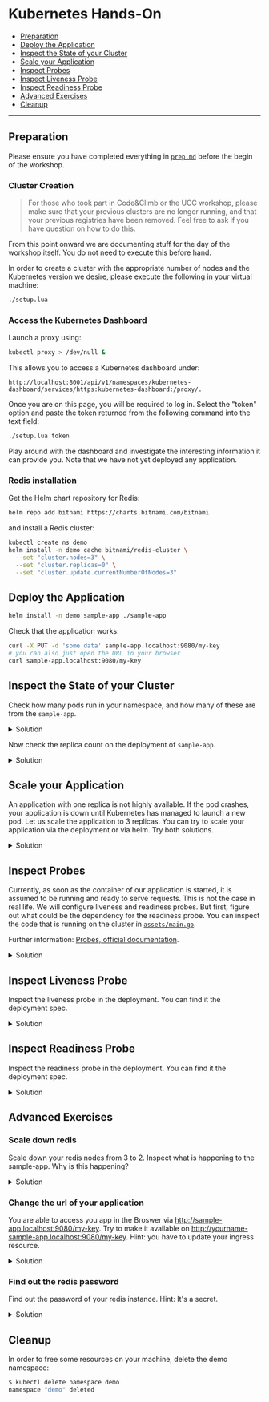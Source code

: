 
# Kubernetes Hands-On

* [Preparation](#preparation)
* [Deploy the Application](#deploy-the-application)
* [Inspect the State of your Cluster](#inspect-the-state-of-your-cluster)
* [Scale your Application](#scale-your-application)
* [Inspect Probes](#inspect-probes)
* [Inspect Liveness Probe](#inspect-liveness-probe)
* [Inspect Readiness Probe](#inspect-readiness-probe)
* [Advanced Exercises](#advanced-exercises)
* [Cleanup](#cleanup)

---
## Preparation

Please ensure you have completed everything in [`prep.md`][prep.md] before the begin of the
workshop.

[prep.md]: ./prep.md

### Cluster Creation

> For those who took part in Code&Climb or the UCC workshop, please make sure that your previous clusters are no longer running, and that your previous registries have been removed. Feel free to ask if you have question on how to do this.


From this point onward we are documenting stuff for the day of the workshop itself. You do not need to execute this before hand.

In order to create a cluster with the appropriate number of nodes and the Kubernetes version we desire, please execute the following in your virtual machine:

```bash
./setup.lua
```

### Access the Kubernetes Dashboard

Launch a proxy using:

```bash
kubectl proxy > /dev/null &
```

This allows you to access a Kubernetes dashboard under:

```
http://localhost:8001/api/v1/namespaces/kubernetes-dashboard/services/https:kubernetes-dashboard:/proxy/.
```

Once you are on this page, you will be required to log in. Select the "token" option and paste the token returned from the following command into the text field:

```bash
./setup.lua token
```

Play around with the dashboard and investigate the interesting information it can provide you. Note that we have not yet deployed any application.


### Redis installation
Get the Helm chart repository for Redis:

```bash
helm repo add bitnami https://charts.bitnami.com/bitnami
```

and install a Redis cluster:

```bash
kubectl create ns demo
helm install -n demo cache bitnami/redis-cluster \
  --set "cluster.nodes=3" \
  --set "cluster.replicas=0" \
  --set "cluster.update.currentNumberOfNodes=3"
```

## Deploy the Application

```bash
helm install -n demo sample-app ./sample-app
```

Check that the application works:

```bash
curl -X PUT -d 'some data' sample-app.localhost:9080/my-key
# you can also just open the URL in your browser
curl sample-app.localhost:9080/my-key
```

## Inspect the State of your Cluster

Check how many pods run in your namespace, and how many of these are from the `sample-app`.

<details>
  <summary>Solution</summary>

Get the pods in the namespace:

```
$ kubectl get pods -n demo
NAME                          READY   STATUS        RESTARTS   AGE
cache-redis-cluster-1         1/1     Running       2          3d
cache-redis-cluster-0         1/1     Running       2          3d
sample-app-6474fffc85-fbfg8   1/1     Running       1          2d9h
cache-redis-cluster-2         1/1     Running       1          2d9h
sample-app-6474fffc85-p552d   0/1     Terminating   1          2d9h
```

There are 3 pods for Redis, and only one for `sample-app`.

</details>

Now check the replica count on the deployment of `sample-app`.

<details>
  <summary>Solution</summary>

We get the deployment names:

```
$ kubectl get deployments -n demo 
NAME         READY   UP-TO-DATE   AVAILABLE   AGE
sample-app   1/1     1            1           3d
```

Then we can describe the deployment:

```
$ kubectl describe deployment sample-app -n demo
Name:                   sample-app
Namespace:              user-0
CreationTimestamp:      Sun, 26 Sep 2021 13:32:56 +0200
Labels:                 app.kubernetes.io/managed-by=Helm
Annotations:            deployment.kubernetes.io/revision: 1
                        meta.helm.sh/release-name: sample-app
                        meta.helm.sh/release-namespace: user-0
Selector:               app.kubernetes.io/instance=sample-app,app.kubernetes.io/name=sample-app
Replicas:               1 desired | 1 updated | 1 total | 1 available | 0 unavailable
StrategyType:           RollingUpdate
MinReadySeconds:        0
RollingUpdateStrategy:  25% max unavailable, 25% max surge
Pod Template:
  Labels:  app.kubernetes.io/instance=sample-app
           app.kubernetes.io/name=sample-app
  Containers:
   sample-app:
    Image:      f4z3r/sample-app:0.1.0
    Port:       8080/TCP
    Host Port:  0/TCP
    Limits:
      cpu:     200m
      memory:  256Mi
    Requests:
      cpu:     100m
      memory:  128Mi
    Environment:
      REDIS_PW:        <set to the key 'redis-password' in secret 'cache-redis-cluster'>  Optional: false
      REDIS_BASE_URL:  cache-redis-cluster
    Mounts:            <none>
  Volumes:             <none>
Conditions:
  Type           Status  Reason
  ----           ------  ------
  Available      True    MinimumReplicasAvailable
  Progressing    True    NewReplicaSetAvailable
OldReplicaSets:  <none>
NewReplicaSet:   sample-app-5795dc79d8 (1/1 replicas created)
Events:
  Type    Reason             Age   From                   Message
  ----    ------             ----  ----                   -------
  Normal  ScalingReplicaSet  20m   deployment-controller  Scaled up replica set sample-app-5795dc79d8 to 1
```

We can see under `replicas` that we have a single desired replica, and that one is available.

</details>

## Scale your Application

An application with one replica is not highly available. If the pod crashes, your application is down until Kubernetes has managed to launch a new pod. Let us scale the application to 3 replicas.
You can try to scale your application via the deployment or via helm. Try both solutions.

<details>
  <summary>Solution</summary>

A) Using the `scale` command:

```
$ kubectl scale deployment sample-app --replicas=3 -n demo
deployment.apps/sample-app scaled
```

B) Using the `helm` command:

Get a list of helm releases
```
$ helm list -n demo
NAME      	NAMESPACE	REVISION	UPDATED                                 	STATUS  	CHART              	APP VERSION
cache     	demo     	1       	2021-10-17 23:40:23.099179648 +0200 CEST	deployed	redis-cluster-6.3.8	6.2.5      
sample-app	demo     	1       	2021-10-17 23:41:31.473573563 +0200 CEST	deployed	sample-app-0.1.0   	0.1.0 
```
Get the possible values for your chart
```
$ helm get values sample-app --all -n demo

COMPUTED VALUES:
image:
  pullPolicy: IfNotPresent
  repository: f4z3r/sample-app
  tag: 0.1.0
redis_release_name: cache
replicaCount: 1
```
Patch the helm release
```
$ cd sample-app
$ helm upgrade sample-app . --reuse-values --set replicaCount=3 -n demo

Release "sample-app" has been upgraded. Happy Helming!
NAME: sample-app
LAST DEPLOYED: Thu Oct 21 00:54:35 2021
NAMESPACE: demo
STATUS: deployed
REVISION: 3
TEST SUITE: None
NOTES:
Your sample application was deployed.
```

Let us check the pods again:

```
$ kubectl get pods -n demo
NAME                          READY   STATUS    RESTARTS   AGE
cache-redis-cluster-1         1/1     Running   2          3d
cache-redis-cluster-0         1/1     Running   2          3d
sample-app-6474fffc85-fbfg8   1/1     Running   1          2d9h
cache-redis-cluster-2         1/1     Running   1          2d10h
sample-app-6474fffc85-2zxvc   1/1     Running   0          49s
sample-app-6474fffc85-swpml   1/1     Running   0          49s
```

We can see we 3 pods of the demo-app running now.

</details>

## Inspect Probes

Currently, as soon as the container of our application is started, it is assumed to be running and ready to serve requests. This is not the case in real life. We will configure liveness and readiness probes. But first, figure out what could be the dependency for the readiness probe. You can inspect
the code that is running on the cluster in [`assets/main.go`][main.go].

[main.go]: assets/main.go

Further information: [Probes, official documentation][probes].

[probes]: https://kubernetes.io/docs/tasks/configure-pod-container/configure-liveness-readiness-startup-probes/

<details>
  <summary>Solution</summary>

The readiness probe determines when the server can accept incoming requests, and process them. In the case of our application, we can see in the code that is uses Redis as a persistence layer. If it cannot contact Redis, it cannot serve requests, and should therefore not be marked as `Ready`. Specifically, we can see this in the readiness probe implementation of the application:

```go
http.HandleFunc("/readiness", func(w http.ResponseWriter, r *http.Request) {
    err := rdb.ForEachShard(ctx, func(ctx context.Context, shard *redis.Client) error {
        return shard.Ping(ctx).Err()
    })

    if err != nil {
       http.Error(w, "not ready yet!", 500) 
    } else {
        fmt.Fprint(w, "ready!\n")
    }
})
```

You can see here that if the application cannot contact each Redis shard (via a ping), it will return an error, marking it as "not ready". This makes sense as not being able to contact a shard implies it might not be able to serve a request.

</details>

## Inspect Liveness Probe

Inspect the liveness probe in the deployment. You can find it the deployment spec.

<details>
  <summary>Solution</summary>


```bash
kubectl get deployment sample-app -n demo
```

Under `spec.template.spec.containers[0]` you can find the following lines:

```yaml
livenessProbe:
  httpGet:
    path: /liveness
    port: 8080
  initialDelaySeconds: 1
  periodSeconds: 3
```
The endpoint for the probe is `/liveness` and the server runs on port `8080`. It will check every 3 seconds with an initialDelay of 1 second.

</details>

## Inspect Readiness Probe

Inspect the readiness probe in the deployment. You can find it the deployment spec.

<details>
  <summary>Solution</summary>

```bash
kubectl get deployment sample-app -n demo
```

Under `spec.template.spec.containers[0]` you can find the following lines:

```yaml
readinessProbe:
  httpGet:
    path: /readiness
    port: 8080
  initialDelaySeconds: 2
  periodSeconds: 3
```

The endpoint for the probe is `/readiness` and the server runs on port `8080`. It will check every 3 seconds with an initialDelay of 1 second.

</details>

## Advanced Exercises

### Scale down redis
Scale down your redis nodes from 3 to 2. Inspect what is happening to the sample-app. Why is this happening?
<details>
  <summary>Solution</summary>

```bash
$ kubectl scale statefulset cache-redis-cluster --replicas=2 -n demo
statefulset.apps/cache-redis-cluster scaled
```

```bash
$ kubectl get pods -n demo
NAME                        READY   STATUS    RESTARTS   AGE
cache-redis-cluster-1       1/1     Running   2          3d1h
cache-redis-cluster-0       1/1     Running   2          3d1h
sample-app-554796cf-wfsc4   0/1     Running   0          8m
sample-app-554796cf-vbrtj   0/1     Running   0          7m57s
sample-app-554796cf-gggqw   0/1     Running   0          7m19s
```

You can see here that if the application cannot contact each Redis shard (via a ping), it will return an error, marking it as “not ready”. This makes sense as not being able to contact a shard implies it might not be able to serve a request.

Let's fix it:
```
$ kubectl scale statefulset cache-redis-cluster --replicas=3 -n demo
statefulset.apps/cache-redis-cluster scaled
```

</details>

### Change the url of your application
You are able to access you app in the Broswer via http://sample-app.localhost:9080/my-key. Try to make it available on http://yourname-sample-app.localhost:9080/my-key. Hint: you have to update your ingress resource.

<details>
  <summary>Solution</summary>

```bash
$ kubectl get ingress -n demo
NAME         CLASS    HOSTS                  ADDRESS                                       PORTS   AGE
sample-app   <none>   sample-app.localhost   172.19.0.3,172.19.0.4,172.19.0.5,172.19.0.6   80      17m
```
Open the ingress in edit mode:
```bash
$ kubectl edit ingress sample-app -n demo
```

```yaml
apiVersion: networking.k8s.io/v1
kind: Ingress
metadata:
  annotations:
    meta.helm.sh/release-name: sample-app
    meta.helm.sh/release-namespace: demo
  creationTimestamp: "2021-10-20T23:12:21Z"
  generation: 3
  labels:
    app.kubernetes.io/instance: sample-app
    app.kubernetes.io/managed-by: Helm
    app.kubernetes.io/name: sample-app
    app.kubernetes.io/version: 0.1.0
    helm.sh/chart: sample-app-0.1.0
  name: sample-app
  namespace: demo
  resourceVersion: "30102"
  uid: bc3c8dff-48ab-4b46-a2ee-35321d4c94e3
spec:
  rules:
  - host: sample-app.localhost
    http:
      paths:
      - backend:
          service:
            name: sample-app
            port:
              number: 80
        path: /
        pathType: Prefix
status:
  loadBalancer:
    ingress:
    - ip: 172.19.0.3
    - ip: 172.19.0.4
    - ip: 172.19.0.5
    - ip: 172.19.0.6
```

Under `spec.rules.host` you will find the advertised host. Change it you your new hostname. Save the changes.

Test if you can reach your application with the new hostname.

</details>

### Find out the redis password
Find out the password of your redis instance. Hint: It's a secret.

<details>
  <summary>Solution</summary>

Get a list of all secrets in your namespace:
```bash
$ kubectl get secrets -n demo
NAME                               TYPE                                  DATA   AGE
default-token-6pg9n                kubernetes.io/service-account-token   3      3d2h
cache-redis-cluster                Opaque                                1      3d2h
sh.helm.release.v1.cache.v1        helm.sh/release.v1                    1      3d2h
sh.helm.release.v1.sample-app.v1   helm.sh/release.v1                    1
```
Open the redis secret:
```bash
 kubectl get secret cache-redis-cluster -oyaml -n demo
```

```yaml
apiVersion: v1
data:
  redis-password: XXXYYYZZZ==
kind: Secret
metadata:
  annotations:
    meta.helm.sh/release-name: cache
    meta.helm.sh/release-namespace: demo
  creationTimestamp: "2021-10-17T21:40:23Z"
  labels:
    app.kubernetes.io/instance: cache
    app.kubernetes.io/managed-by: Helm
    app.kubernetes.io/name: redis-cluster
    helm.sh/chart: redis-cluster-6.3.8
  name: cache-redis-cluster
  namespace: demo
  resourceVersion: "13101"
  uid: 6a1e7b9e-92aa-4c07-9749-b792c63ea800
type: Opaque
```
The password is base64 encoded, decode it:
```bash
$ echo "XXXYYYZZZ=="|base64 -d && printf "\n"
yourPassword
```

</details>

## Cleanup

In order to free some resources on your machine, delete the demo namespace:

```bash
$ kubectl delete namespace demo
namespace "demo" deleted
```
